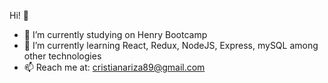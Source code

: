 Hi! 👋

- 🔭 I’m currently studying on Henry Bootcamp
- 🌱 I’m currently learning React, Redux, NodeJS, Express, mySQL among other technologies
- 📫 Reach me at: cristianariza89@gmail.com
